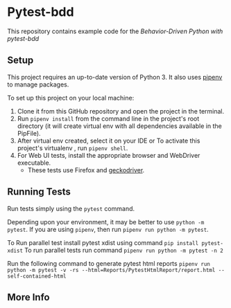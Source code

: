 # Pytest-bdd
This repository contains example code for the
*Behavior-Driven Python with pytest-bdd* 

## Setup
This project requires an up-to-date version of Python 3.
It also uses [pipenv](https://pipenv.readthedocs.io/) to manage packages.

To set up this project on your local machine:
1. Clone it from this GitHub repository and open the project in the terminal.
2. Run `pipenv install` from the command line in the project's root directory (it will create virtual env with all dependencies available in the PipFile).
3. After virtual env created, select it on your IDE or To activate this project's virtualenv , run `pipenv shell`.
4. For Web UI tests, install the appropriate browser and WebDriver executable.
   * These tests use Firefox and [geckodriver](https://github.com/mozilla/geckodriver/releases).

## Running Tests
Run tests simply using the `pytest` command.

Depending upon your environment, it may be better to use `python -m pytest`.
If you are using `pipenv`, then run `pipenv run python -m pytest`.

To Run parallel test install pytest xdist using command `pip install pytest-xdist`
To run parallel tests run command `pipenv run python -m pytest -n 2`

Run the following command to generate pytest html reports `pipenv run python -m pytest -v -rs --html=Reports/PytestHtmlReport/report.html --self-contained-html`

## More Info



